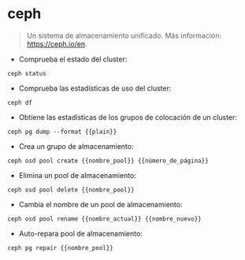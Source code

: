 # ceph

> Un sistema de almacenamiento unificado.
> Más información: <https://ceph.io/en>.

- Comprueba el estado del cluster:

`ceph status`

- Comprueba las estadísticas de uso del cluster:

`ceph df`

- Obtiene las estadísticas de los grupos de colocación de un cluster:

`ceph pg dump --format {{plain}}`

- Crea un grupo de almacenamiento:

`ceph osd pool create {{nombre_pool}} {{número_de_página}}`

- Elimina un pool de almacenamiento:

`ceph osd pool delete {{nombre_pool}}`

- Cambia el nombre de un pool de almacenamiento:

`ceph osd pool rename {{nombre_actual}} {{nombre_nuevo}}`

- Auto-repara pool de almacenamiento:

`ceph pg repair {{nombre_pool}}`
